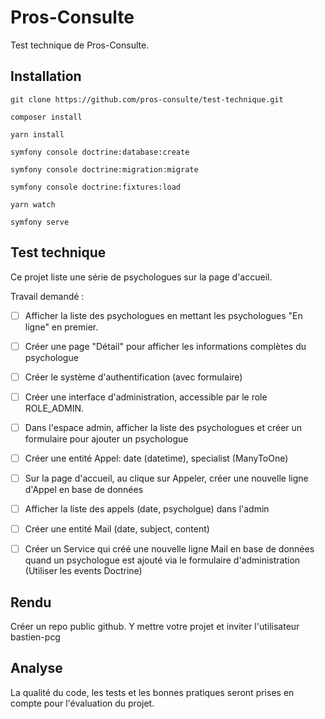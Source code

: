 # Pros-Consulte #

Test technique de Pros-Consulte.

## Installation ##
 
```
git clone https://github.com/pros-consulte/test-technique.git

composer install

yarn install

symfony console doctrine:database:create

symfony console doctrine:migration:migrate

symfony console doctrine:fixtures:load

yarn watch

symfony serve
```

## Test technique ##

Ce projet liste une série de psychologues sur la page d'accueil.

Travail demandé :

- [ ] Afficher la liste des psychologues en mettant les psychologues "En ligne" en premier.

- [ ] Créer une page "Détail" pour afficher les informations complètes du psychologue

- [ ] Créer le système d'authentification (avec formulaire)

- [ ] Créer une interface d'administration, accessible par le role ROLE_ADMIN.

- [ ] Dans l'espace admin, afficher la liste des psychologues et créer un formulaire pour ajouter un psychologue

- [ ] Créer une entité Appel: date (datetime), specialist (ManyToOne)

- [ ] Sur la page d'accueil, au clique sur Appeler, créer une nouvelle ligne d'Appel en base de données

- [ ] Afficher la liste des appels (date, psycholgue) dans l'admin

- [ ] Créer une entité Mail (date, subject, content)

- [ ] Créer un Service qui créé une nouvelle ligne Mail en base de données quand un psychologue est ajouté via le formulaire d'administration (Utiliser les events Doctrine)

## Rendu ##

Créer un repo public github. Y mettre votre projet et inviter l'utilisateur bastien-pcg

## Analyse ##

La qualité du code, les tests et les bonnes pratiques seront prises en compte pour l'évaluation du projet.
